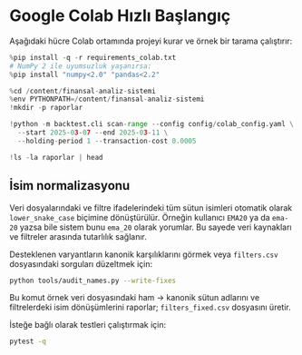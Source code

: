 # Google Colab Hızlı Başlangıç

Aşağıdaki hücre Colab ortamında projeyi kurar ve örnek bir tarama çalıştırır:

```python
%pip install -q -r requirements_colab.txt
# NumPy 2 ile uyumsuzluk yaşanırsa:
%pip install "numpy<2.0" "pandas<2.2"

%cd /content/finansal-analiz-sistemi
%env PYTHONPATH=/content/finansal-analiz-sistemi
!mkdir -p raporlar

!python -m backtest.cli scan-range --config config/colab_config.yaml \
  --start 2025-03-07 --end 2025-03-11 \
  --holding-period 1 --transaction-cost 0.0005

!ls -la raporlar | head
```

## İsim normalizasyonu

Veri dosyalarındaki ve filtre ifadelerindeki tüm sütun isimleri otomatik olarak
`lower_snake_case` biçimine dönüştürülür. Örneğin kullanıcı `EMA20` ya da
`ema-20` yazsa bile sistem bunu `ema_20` olarak yorumlar. Bu sayede veri
kaynakları ve filtreler arasında tutarlılık sağlanır.

Desteklenen varyantların kanonik karşılıklarını görmek veya `filters.csv`
dosyasındaki sorguları düzeltmek için:

```bash
python tools/audit_names.py --write-fixes
```

Bu komut örnek veri dosyasındaki ham → kanonik sütun adlarını ve filtrelerdeki
isim dönüşümlerini raporlar; `filters_fixed.csv` dosyasını üretir.

İsteğe bağlı olarak testleri çalıştırmak için:

```bash
pytest -q
```
